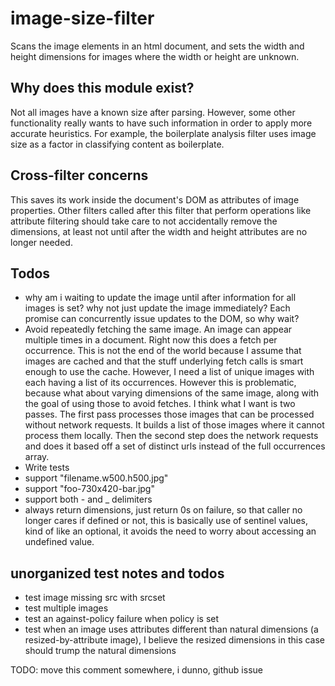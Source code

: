 # image-size-filter
Scans the image elements in an html document, and sets the width and height dimensions for images where the width or height are unknown.

## Why does this module exist?
Not all images have a known size after parsing. However, some other functionality really wants to have such information in order to apply more accurate heuristics. For example, the boilerplate analysis filter uses image size as a factor in classifying content as boilerplate.

## Cross-filter concerns
This saves its work inside the document's DOM as attributes of image properties. Other filters called after this filter that perform operations like attribute filtering should take care to not accidentally remove the dimensions, at least not until after the width and height attributes are no longer needed.

## Todos
* why am i waiting to update the image until after information for all images is set? why not just update the image immediately? Each promise can concurrently issue updates to the DOM, so why wait?
* Avoid repeatedly fetching the same image. An image can appear multiple times in a document. Right now this does a fetch per occurrence. This is not the end of the world because I assume that images are cached and that the stuff underlying fetch calls is smart enough to use the cache. However, I need a list of unique images with each having a list of its occurrences. However this is problematic, because what about varying dimensions of the same image, along with the goal of using those to avoid fetches. I think what I want is two passes. The first pass processes those images that can be processed without network requests. It builds a list of those images where it cannot process them locally. Then the second step does the network requests and does it based off a set of distinct urls instead of the full occurrences array.
* Write tests
* support "filename.w500.h500.jpg"
* support "foo-730x420-bar.jpg"
* support both - and _ delimiters
* always return dimensions, just return 0s on failure, so that caller no longer cares if defined or not, this is basically use of sentinel values, kind of like an optional, it avoids the need to worry about accessing an undefined value.

## unorganized test notes and todos
* test image missing src with srcset
* test multiple images
* test an against-policy failure when policy is set
* test when an image uses attributes different than natural dimensions (a resized-by-attribute image), I believe the resized dimensions in this case should trump the natural dimensions

TODO: move this comment somewhere, i dunno, github issue
